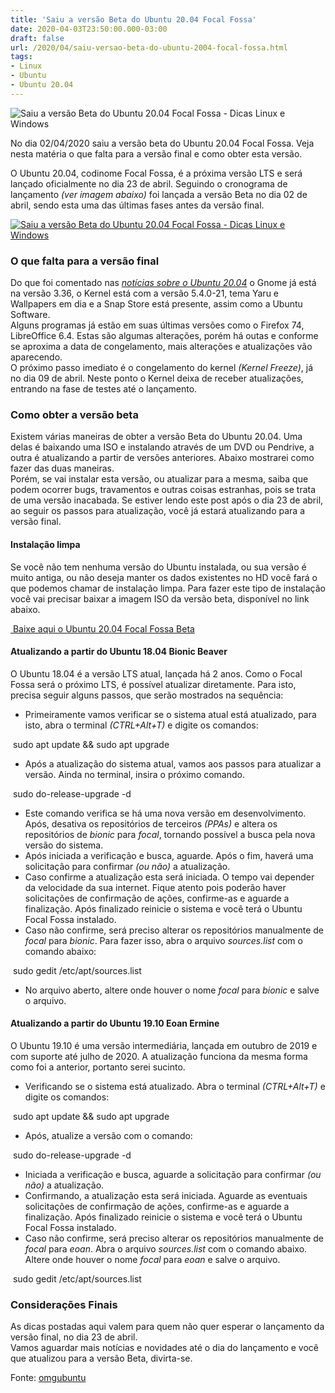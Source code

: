 ```yaml
---
title: 'Saiu a versão Beta do Ubuntu 20.04 Focal Fossa'
date: 2020-04-03T23:50:00.000-03:00
draft: false
url: /2020/04/saiu-versao-beta-do-ubuntu-2004-focal-fossa.html
tags: 
- Linux
- Ubuntu
- Ubuntu 20.04
---
```


![Saiu a versão Beta do Ubuntu 20.04 Focal Fossa - Dicas Linux e Windows](https://2.bp.blogspot.com/-I-iLyINfwzI/Xuq7gYhfxeI/AAAAAAAAPIE/lzlQtpHwQKcBO1XWyLFVl5YMpSLG1aXBgCNcBGAsYHQ/s1600/Focal_Fossa_Beta.png "Saiu a versão Beta do Ubuntu 20.04 Focal Fossa - Dicas Linux e Windows")

No dia 02/04/2020 saiu a versão beta do Ubuntu 20.04 Focal Fossa. Veja nesta matéria o que falta para a versão final e como obter esta versão.

  
  
  
  
  
  
  

O Ubuntu 20.04, codinome Focal Fossa, é a próxima versão LTS e será lançado oficialmente no dia 23 de abril. Seguindo o cronograma de lançamento _(ver imagem abaixo)_ foi lançada a versão Beta no dia 02 de abril, sendo esta uma das últimas fases antes da versão final.  
  

[![Saiu a versão Beta do Ubuntu 20.04 Focal Fossa - Dicas Linux e Windows](https://3.bp.blogspot.com/-X30A2rfPnrk/XlxDcxSdXMI/AAAAAAAAOGs/eYJEXchznEsf07hUkpdJfG7THCX8ZD67wCNcBGAsYHQ/s1600/Release.png "Saiu a versão Beta do Ubuntu 20.04 Focal Fossa - Dicas Linux e Windows")](https://3.bp.blogspot.com/-X30A2rfPnrk/XlxDcxSdXMI/AAAAAAAAOGs/eYJEXchznEsf07hUkpdJfG7THCX8ZD67wCNcBGAsYHQ/s1600/Release.png)

  

### O que falta para a versão final

  
Do que foi comentado nas _[notícias sobre o Ubuntu 20.04](https://info.wsouza.com.br/2020/03/noticias-sobre-o-ubuntu-20-04-lts.html)_ o Gnome já está na versão 3.36, o Kernel está com a versão 5.4.0-21, tema Yaru e Wallpapers em dia e a Snap Store está presente, assim como a Ubuntu Software.  
Alguns programas já estão em suas últimas versões como o Firefox 74, LibreOffice 6.4. Estas são algumas alterações, porém há outas e conforme se aproxima a data de congelamento, mais alterações e atualizações vão aparecendo.  
O próximo passo imediato é o congelamento do kernel _(Kernel Freeze)_, já no dia 09 de abril. Neste ponto o Kernel deixa de receber atualizações, entrando na fase de testes até o lançamento.  
  

### Como obter a versão beta

  
Existem várias maneiras de obter a versão Beta do Ubuntu 20.04. Uma delas é baixando uma ISO e instalando através de um DVD ou Pendrive, a outra é atualizando a partir de versões anteriores. Abaixo mostrarei como fazer das duas maneiras.  
Porém, se vai instalar esta versão, ou atualizar para a mesma, saiba que podem ocorrer bugs, travamentos e outras coisas estranhas, pois se trata de uma versão inacabada. Se estiver lendo este post após o dia 23 de abril, ao seguir os passos para atualização, você já estará atualizando para a versão final.  
  

#### Instalação limpa

  
Se você não tem nenhuma versão do Ubuntu instalada, ou sua versão é muito antiga, ou não deseja manter os dados existentes no HD você fará o que podemos chamar de instalação limpa. Para fazer este tipo de instalação você vai precisar baixar a imagem ISO da versão beta, disponível no link abaixo.  
  

[ Baixe aqui o Ubuntu 20.04 Focal Fossa Beta](http://cdimage.ubuntu.com/daily-live/current/focal-desktop-amd64.iso)

  
  

#### Atualizando a partir do Ubuntu 18.04 Bionic Beaver

  
O Ubuntu 18.04 é a versão LTS atual, lançada há 2 anos. Como o Focal Fossa será o próximo LTS, é possível atualizar diretamente. Para isto, precisa seguir alguns passos, que serão mostrados na sequência:  

*   Primeiramente vamos verificar se o sistema atual está atualizado, para isto, abra o terminal _(CTRL+Alt+T)_ e digite os comandos:
  

 sudo apt update && sudo apt upgrade

  
*   Após a atualização do sistema atual, vamos aos passos para atualizar a versão. Ainda no terminal, insira o próximo comando.
  

 sudo do-release-upgrade -d

  
*   Este comando verifica se há uma nova versão em desenvolvimento. Após, desativa os repositórios de terceiros _(PPAs)_ e altera os repositórios de _bionic_ para _focal_, tornando possível a busca pela nova versão do sistema.
*   Após iniciada a verificação e busca, aguarde. Após o fim, haverá uma solicitação para confirmar _(ou não)_ a atualização.
*   Caso confirme a atualização esta será iniciada. O tempo vai depender da velocidade da sua internet. Fique atento pois poderão haver solicitações de confirmação de ações, confirme-as e aguarde a finalização. Após finalizado reinicie o sistema e você terá o Ubuntu Focal Fossa instalado.
*   Caso não confirme, será preciso alterar os repositórios manualmente de _focal_ para _bionic_. Para fazer isso, abra o arquivo _sources.list_ com o comando abaixo:
  

 sudo gedit /etc/apt/sources.list

  
*   No arquivo aberto, altere onde houver o nome _focal_ para _bionic_ e salve o arquivo.

  

#### Atualizando a partir do Ubuntu 19.10 Eoan Ermine

  
O Ubuntu 19.10 é uma versão intermediária, lançada em outubro de 2019 e com suporte até julho de 2020. A atualização funciona da mesma forma como foi a anterior, portanto serei sucinto.  

*   Verificando se o sistema está atualizado. Abra o terminal _(CTRL+Alt+T)_ e digite os comandos:
  

 sudo apt update && sudo apt upgrade

  
*   Após, atualize a versão com o comando:
  

 sudo do-release-upgrade -d

  
*   Iniciada a verificação e busca, aguarde a solicitação para confirmar _(ou não)_ a atualização.
*   Confirmando, a atualização esta será iniciada. Aguarde as eventuais solicitações de confirmação de ações, confirme-as e aguarde a finalização. Após finalizado reinicie o sistema e você terá o Ubuntu Focal Fossa instalado.
*   Caso não confirme, será preciso alterar os repositórios manualmente de _focal_ para _eoan_. Abra o arquivo _sources.list_ com o comando abaixo. Altere onde houver o nome _focal_ para _eoan_ e salve o arquivo.
  

 sudo gedit /etc/apt/sources.list

  

  

### Considerações Finais

  
As dicas postadas aqui valem para quem não quer esperar o lançamento da versão final, no dia 23 de abril.  
Vamos aguardar mais notícias e novidades até o dia do lançamento e você que atualizou para a versão Beta, divirta-se.  
  
Fonte: [omgubuntu](https://www.omgubuntu.co.uk/2020/04/how-to-upgrade-to-ubuntu-20-04#upgrade-from-19.10)